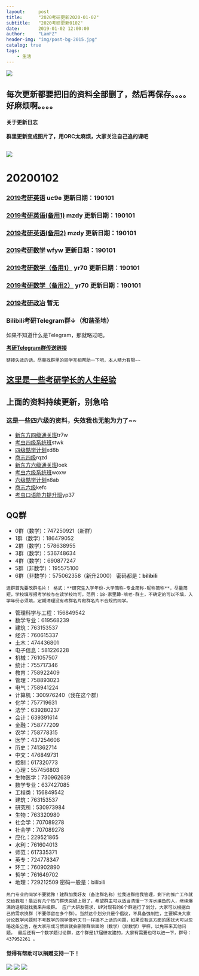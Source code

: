 ```yaml
---
layout:     post
title:      "2020考研更新2020-01-02"
subtitle:   "2020考研更新0102"
date:       2019-01-02 12:00:00
author:     "LamFZ"
header-img: "img/post-bg-2015.jpg"
catalog: true
tags:
    - 生活
---
```


![](https://timgsa.baidu.com/timg?image&quality=80&size=b9999_10000&sec=1538902926059&di=16b78c8a3added52a25afc1b69053e73&imgtype=0&src=http%3A%2F%2Fs9.rr.itc.cn%2Fr%2FwapChange%2F20174_7_3%2Fa4voyf9148630946040.jpg)
![]()

**每次更新都要把旧的资料全部删了，然后再保存。。。。好麻烦啊。。。。**
-----


#### 关于更新日志

**群里更新变成图片了，用ORC太麻烦，大家关注自己追的课吧**

![](https://ss1.bdstatic.com/70cFvXSh_Q1YnxGkpoWK1HF6hhy/it/u=1556694996,4189089215&fm=27&gp=0.jpg)
-----
# 20200102

### [2019考研英语](https://pan.baidu.com/s/1cPvlrJbx7cigagXkDvZXGw) uc9e 更新日期：190101

### [2019考研英语(备用1)](https://pan.baidu.com/s/1s40wRMvSgh2_fjBPB-knXQ) mzdy 更新日期：190101

### [2019考研英语(备用2)](https://pan.baidu.com/s/1s40wRMvSgh2_fjBPB-knXQ) mzdy 更新日期：190101

### [2019考研数学](https://pan.baidu.com/s/1GxBe0vapuZrrCOfn9cO0Cg) wfyw 更新日期：190101

### [2019考研数学（备用1）](https://pan.baidu.com/s/19xrwo-Wy4Qat8ZAHZyl8Yw ) yr70 更新日期：190101

### [2019考研数学（备用2）](https://pan.baidu.com/s/19xrwo-Wy4Qat8ZAHZyl8Yw ) yr70 更新日期：190101

### [2019考研政冶](https://weibo.com/u/2948168120) 暂无


### Bilibili考研Telegram群↓（和谐圣地） 

如果不知道什么是Telegram，那就略过吧。

**[考研Telegram群传送链接](https://t.me/joinchat/FGxRgQ0h5Yj12MGJGHN9iA)**

`
链接失效的话，尽量找群里的同学互相帮助一下吧，本人精力有限~~
`
## [这里是一些考研学长的人生经验](https://linfangzhi.github.io/2018/01/28/%E7%9B%AE%E5%BD%95/)
## 上面的资料持续更新，别急哈

### 这是一些四六级的资料，失效我也无能为力了~~
* [新东方四级通关班](https://pan.baidu.com/s/1dFVZNMT)tr7w
* [考虫四级系统班](https://pan.baidu.com/s/1kXouF8V)stwk
* [四级酷学计划](https://pan.baidu.com/s/1i6HUI7V)xd8b
* [商志四级](https://pan.baidu.com/s/1dYyb2Q)rqzd
* [新东方六级通关班](https://pan.baidu.com/s/1eUcZ8bg)loek
* [考虫六级系统班](https://pan.baidu.com/s/1nvZhphv)woxw
* [六级酷学计划](https://pan.baidu.com/s/1kWynPMv)n8ab
* [商志六级](https://pan.baidu.com/s/1nwpwrv)kefc
* [考虫口语能力提升班](https://pan.baidu.com/s/1dGR6sMH)yp37



## QQ群
* 0群（数学）：747250921（新群）
* 1群（数学）：186479052
* 2群（数学）：578638955
* 3群（数学）：536748634
* 4群（数学）：690877247
* 5群（非数学）：195575100
* 6群（非数学）：575062358（新升2000）
密码都是：**bilibili** 

`
进群首先要改群名片！
格式：**研究生入学年份-大学简称-专业简称-昵称简称**，尽量简短，学校填写报考学校与在读学校均可，范例：18-家里蹲-啃老-群主，不确定的可以不填，入学年份必须填，定期清理没有改群名片和群名片不合规的同学。
`

* 管理科学与工程：156849542
* 数学专业：619568239
* 建筑：763153537
* 经济：760615337
* 土木：474436801
* 电子信息：581226228
* 机械：761057507
* 统计：755717346
* 教育：758922409
* 管理：758893023
* 电气：758941224
* 计算机：300976240（我在这个群）
* 化学：757719631
* 法学：639280237
* 会计：639391614
* 金融：758777209
* 农学：758778315
* 医学：437254606
* 历史：741362714
* 中文：476849731
* 控制：617320773
* 心理：557456803
* 生物医学：730962639
* 数学专业：637427085
* 工程类：156849542
* 建筑：763153537
* 研究所：530973984
* 生物：763320980
* 社会学：707089278
* 社会学：707089278
* 应化：229521865
* 水利：761604013
* 师范：617335371
* 英专：724778347
* 环工：760902890
* 哲学：761649702
* 地理：729212509
密码一般是：bilibili

`
热门专业的同学不要犹豫！建群加我好友（备注群名称）拉我进群给我管理，剩下的推广工作就交给我啦！最近有几个热门群快突破上限了，希望群主可以适当清理一下浑水摸鱼的人，继续爆满的话那就找我来升级群。
应广大研友需求，UP对现有的6个群进行了划分，大家可以根据自己的需求换群（不要停留在多个群）。当然这个划分只是个倡议，不具备强制性，主要解决大家讨论数学问题时不考数学的同学像听天书一样插不上话的问题，如果没有这方面的困扰大可以忽略这条公告，在大家形成习惯后就会删除群后面的（数学）（非数学）字样，以免带来其他问题。
最后还有一个数学题讨论群，这个群是17届研友建的，大家有需要也可以进一下，群号：437952261 。
`



#### 觉得有帮助可以捐赠支持一下！
![](https://timgsa.baidu.com/timg?image&quality=80&size=b9999_10000&sec=1514739195444&di=773936890dfe86fcf8a25b3db2384433&imgtype=0&src=http%3A%2F%2Fi.zeze.com%2Fattachment%2Fforum%2F201603%2F26%2F104839u04ctdk924k8pbdb.jpeg)
![](http://ww3.sinaimg.cn/large/0060lm7Tly1fnn9mknteij31kg0w3twx.jpg)
![](http://ww4.sinaimg.cn/large/0060lm7Tly1fn0b1zneraj30iz0lj75q.jpg)
